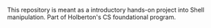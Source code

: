 This repository is meant as a introductory hands-on project into Shell manipulation. Part of Holberton's CS foundational program.
